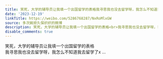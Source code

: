 ```yaml
---
title: 笑死，大学的辅导员让我填一个出国留学的表格我寻思我也没去留学呀，我怎么不知道我去留学了x
date: '2023-12-19'
linkTitle: https://weibo.com/5286768287/NxRoMlxGW
source: 多次婉拒久保织织的微博
description: 笑死，大学的辅导员让我填一个出国留学的表格<br>我寻思我也没去留学呀，我怎么不知道我去留学了x  ...
disable_comments: true
---
```

笑死，大学的辅导员让我填一个出国留学的表格<br>我寻思我也没去留学呀，我怎么不知道我去留学了x  ...